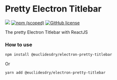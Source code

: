 # Pretty Electron Titlebar
 
 ![](https://img.shields.io/badge/code_style-prettier-ff69b4.svg?style=for-the-badge&logo=appveyor) [![npm (scoped)](https://img.shields.io/npm/v/euclidesdry/electron-pretty-titlebarg?style=for-the-badge&logo=appveyor)](https://www.npmjs.com/package/@euclidesdry/electron-pretty-titlebar) [![GitHub license](https://img.shields.io/github/license/euclidesdry/electron-pretty-titlebar?style=for-the-badge)](https://github.com/euclidesdry/electron-pretty-titlebar/blob/main/LICENSE)

The pretty Electron Titlebar with ReactJS

### How to use

```bash
npm install @euclidesdry/electron-pretty-titlebar
```

Or

```bash
yarn add @euclidesdry/electron-pretty-titlebar
```
